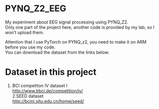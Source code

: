 # PYNQ_Z2_EEG
My experiment about EEG signal processing using PYNQ_Z2.  
Only one part of the project here, another code is provided by my lab, so I won't upload them.  

Attention that I use PyTorch on PYNQ_z2, you need to make it on ARM before you use my code.  
You can download the dataset from the links below.

# Dataset in this project
1. BCI competiton IV dataset I  
http://www.bbci.de/competition/iv/  
2.SEED dataset  
http://bcmi.sjtu.edu.cn/home/seed/




